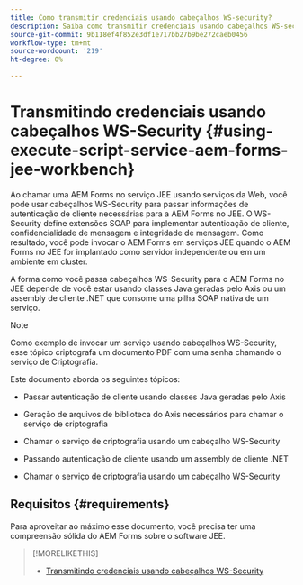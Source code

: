 ```yaml
---
title: Como transmitir credenciais usando cabeçalhos WS-security?
description: Saiba como transmitir credenciais usando cabeçalhos WS-security
source-git-commit: 9b118ef4f852e3df1e717bb27b9be272caeb0456
workflow-type: tm+mt
source-wordcount: '219'
ht-degree: 0%

---
```


# Transmitindo credenciais usando cabeçalhos WS-Security {#using-execute-script-service-aem-forms-jee-workbench}

Ao chamar uma AEM Forms no serviço JEE usando serviços da Web, você pode usar cabeçalhos WS-Security para passar informações de autenticação de cliente necessárias para a AEM Forms no JEE. O WS-Security define extensões SOAP para implementar autenticação de cliente, confidencialidade de mensagem e integridade de mensagem. Como resultado, você pode invocar o AEM Forms em serviços JEE quando o AEM Forms no JEE for implantado como servidor independente ou em um ambiente em cluster.

A forma como você passa cabeçalhos WS-Security para o AEM Forms no JEE depende de você estar usando classes Java geradas pelo Axis ou um assembly de cliente .NET que consome uma pilha SOAP nativa de um serviço.

>[!NOTE]
>
>Como exemplo de invocar um serviço usando cabeçalhos WS-Security, esse tópico criptografa um documento PDF com uma senha chamando o serviço de Criptografia.

Este documento aborda os seguintes tópicos:

* Passar autenticação de cliente usando classes Java geradas pelo Axis

* Geração de arquivos de biblioteca do Axis necessários para chamar o serviço de criptografia

* Chamar o serviço de criptografia usando um cabeçalho WS-Security

* Passando autenticação de cliente usando um assembly de cliente .NET

* Chamar o serviço de criptografia usando um cabeçalho WS-Security


## Requisitos {#requirements}

Para aproveitar ao máximo esse documento, você precisa ter uma compreensão sólida do AEM Forms sobre o software JEE.

>[!MORELIKETHIS]
>
>* [Transmitindo credenciais usando cabeçalhos WS-Security](assets/passing-credentials-using-ws-security-headers.pdf)


